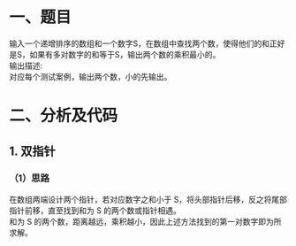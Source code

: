 # 一、题目
输入一个递增排序的数组和一个数字S，在数组中查找两个数，使得他们的和正好是S，如果有多对数字的和等于S，输出两个数的乘积最小的。  
输出描述:  
对应每个测试案例，输出两个数，小的先输出。  
# 二、分析及代码
## 1. 双指针
### （1）思路
在数组两端设计两个指针，若对应数字之和小于 S，将头部指针后移，反之将尾部指针前移，直至找到和为 S 的两个数或指针相遇。  
和为 S 的两个数，距离越远，乘积越小，因此上述方法找到的第一对数字即为所求解。
